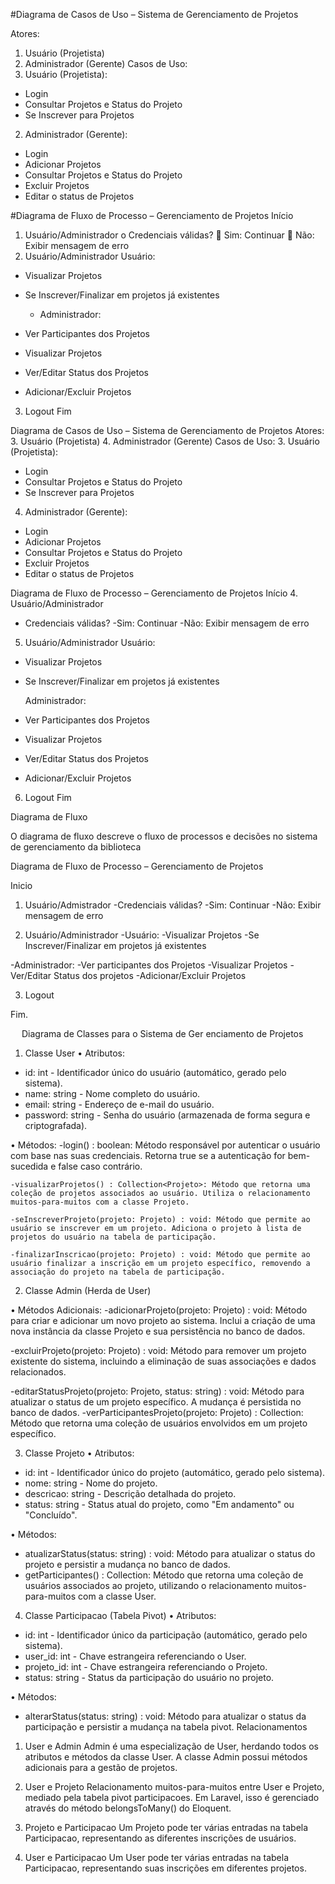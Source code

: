 #Diagrama de Casos de Uso – Sistema de Gerenciamento de Projetos

Atores:
1.	Usuário (Projetista)
2.	Administrador (Gerente)
Casos de Uso:
1.	Usuário (Projetista):
-	Login
-	Consultar Projetos e Status do Projeto
-	Se Inscrever para Projetos
2.	Administrador (Gerente):
-	Login
-	Adicionar Projetos
-	Consultar Projetos e Status do Projeto
-	Excluir Projetos
-	Editar o status de Projetos



 #Diagrama de Fluxo de Processo – Gerenciamento de Projetos
Início
1.	Usuário/Administrador
o	Credenciais válidas?
	Sim: Continuar
	Não: Exibir mensagem de erro
2.	Usuário/Administrador
     	Usuário:
-	Visualizar Projetos
-	Se Inscrever/Finalizar em projetos já existentes

      -	Administrador:
-	Ver Participantes dos Projetos
-	Visualizar Projetos
-	Ver/Editar Status dos Projetos
-	Adicionar/Excluir Projetos
3.	Logout
                              Fim




 
Diagrama de Casos de Uso – Sistema de Gerenciamento de Projetos
Atores:
3.	Usuário (Projetista)
4.	Administrador (Gerente)
Casos de Uso:
3.	Usuário (Projetista):
-	Login
-	Consultar Projetos e Status do Projeto
-	Se Inscrever para Projetos

4.	Administrador (Gerente):
-	Login
-	Adicionar Projetos
-	Consultar Projetos e Status do Projeto
-	Excluir Projetos
-	Editar o status de Projetos



Diagrama de Fluxo de Processo – Gerenciamento de Projetos
Início
4.	Usuário/Administrador
-	Credenciais válidas?
    -Sim: Continuar
      -Não: Exibir mensagem de erro
5.	Usuário/Administrador
    	Usuário:
-	Visualizar Projetos
-	Se Inscrever/Finalizar em projetos já existentes

      Administrador:
-	Ver Participantes dos Projetos
-	Visualizar Projetos
-	Ver/Editar Status dos Projetos
-	Adicionar/Excluir Projetos
6.	Logout
Fim

Diagrama de Fluxo

O diagrama de fluxo descreve o fluxo de processos e decisões no sistema de gerenciamento da biblioteca

Diagrama de Fluxo de Processo – Gerenciamento de Projetos

Inicio

1. Usuário/Admistrador
  -Credenciais válidas?
  -Sim: Continuar
  -Não: Exibir mensagem de erro

2. Usuário/Administrador
      -Usuário:
           -Visualizar Projetos
               -Se Inscrever/Finalizar em projetos já existentes
                   
-Administrador:
 -Ver participantes dos Projetos
   -Visualizar Projetos
      -Ver/Editar Status dos projetos
         -Adicionar/Excluir Projetos
     

 3. Logout
             
      
Fim.    



 
Diagrama de Classes para o Sistema de Ger enciamento de Projetos


1. Classe User
•	Atributos:
-	id: int - Identificador único do usuário (automático, gerado pelo sistema).
-	name: string - Nome completo do usuário.
-	email: string - Endereço de e-mail do usuário.
-	password: string - Senha do usuário (armazenada de forma segura e criptografada).

•	Métodos:
	-login() : boolean: Método responsável por autenticar o usuário com base nas suas credenciais. Retorna true se a autenticação for bem-sucedida e false caso contrário.

	-visualizarProjetos() : Collection<Projeto>: Método que retorna uma coleção de projetos associados ao usuário. Utiliza o relacionamento muitos-para-muitos com a classe Projeto.

	-seInscreverProjeto(projeto: Projeto) : void: Método que permite ao usuário se inscrever em um projeto. Adiciona o projeto à lista de projetos do usuário na tabela de participação.

	-finalizarInscricao(projeto: Projeto) : void: Método que permite ao usuário finalizar a inscrição em um projeto específico, removendo a associação do projeto na tabela de participação.


2. Classe Admin (Herda de User)

•	Métodos Adicionais:
 -adicionarProjeto(projeto: Projeto) : void: Método para criar e adicionar um novo projeto ao sistema. Inclui a criação de uma nova instância da classe Projeto e sua persistência no banco de dados.

-excluirProjeto(projeto: Projeto) : void: Método para remover um projeto existente do sistema, incluindo a eliminação de suas associações e dados relacionados.

-editarStatusProjeto(projeto: Projeto, status: string) : void: Método para atualizar o status de um projeto específico. A mudança é persistida no banco de dados.
-verParticipantesProjeto(projeto: Projeto) : Collection<User>: Método que retorna uma coleção de usuários envolvidos em um projeto específico.

3. Classe Projeto
•	Atributos:
-	id: int - Identificador único do projeto (automático, gerado pelo sistema).
-	nome: string - Nome do projeto.
-	descricao: string - Descrição detalhada do projeto.
-	status: string - Status atual do projeto, como "Em andamento" ou "Concluído".

•	Métodos:
-	atualizarStatus(status: string) : void: Método para atualizar o status do projeto e persistir a mudança no banco de dados.
-	getParticipantes() : Collection<User>: Método que retorna uma coleção de usuários associados ao projeto, utilizando o relacionamento muitos-para-muitos com a classe User.

4. Classe Participacao (Tabela Pivot)
•	Atributos:
-	id: int - Identificador único da participação (automático, gerado pelo sistema).
-	user_id: int - Chave estrangeira referenciando o User.
-	projeto_id: int - Chave estrangeira referenciando o Projeto.
-	status: string - Status da participação do usuário no projeto.

•	Métodos:
-	alterarStatus(status: string) : void: Método para atualizar o status da participação e persistir a mudança na tabela pivot.
Relacionamentos
1.	User e Admin
	Admin é uma especialização de User, herdando todos os atributos e métodos da classe User. A classe Admin possui métodos adicionais para a gestão de projetos.
  
2.	User e Projeto
	Relacionamento muitos-para-muitos entre User e Projeto, mediado pela tabela pivot participacoes. Em Laravel, isso é gerenciado através do método belongsToMany() do Eloquent.

3.	Projeto e Participacao
	Um Projeto pode ter várias entradas na tabela Participacao, representando as diferentes inscrições de usuários.

4.	User e Participacao
	Um User pode ter várias entradas na tabela Participacao, representando suas inscrições em diferentes projetos.
